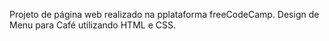 Projeto de página web realizado na pplataforma freeCodeCamp.
Design de Menu para Café utilizando HTML e CSS.
